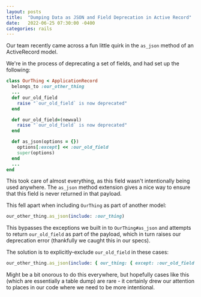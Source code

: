 ```yaml
---
layout: posts
title:  "Dumping Data as JSON and Field Deprecation in Active Record"
date:   2022-06-25 07:30:00 -0400
categories: rails
---
```

Our team recently came across a fun little quirk in the `as_json` method of an ActiveRecord model.

We're in the process of deprecating a set of fields, and had set up the following:

```rb
class OurThing < ApplicationRecord
  belongs_to :our_other_thing
  ...
  def our_old_field
    raise "`our_old_field` is now deprecated"
  end

  def our_old_field=(newval)
    raise "`our_old_field` is now deprecated"
  end

  def as_json(options = {})
    options[:except] << :our_old_field
    super(options)
  end
  ...
end
```

This took care of almost everything, as this field wasn't intentionally being used anywhere. The `as_json` method extension gives a nice way to ensure that this field is never returned in that payload.

This fell apart when including `OurThing` as part of another model:

```rb
our_other_thing.as_json(include: :our_thing) 
```

This bypasses the exceptions we built in to `OurThing#as_json` and attempts to return `our_old_field` as part of the payload, which in turn raises our deprecation error (thankfully we caught this in our specs).

The solution is to explicitly-exclude `our_old_field` in these cases:

```rb
our_other_thing.as_json(include: { our_thing: { except: :our_old_field } })
```

Might be a bit onorous to do this everywhere, but hopefully cases like this (which are essentially a table dump) are rare - it certainly drew our attention to places in our code where we need to be more intentional.
